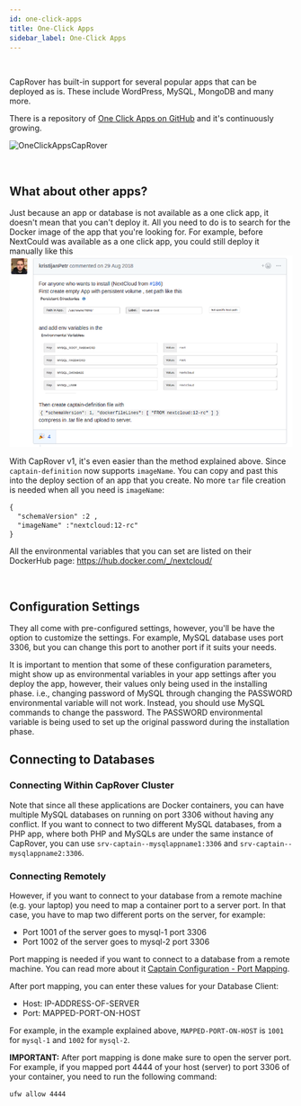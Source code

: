 ```yaml
---
id: one-click-apps
title: One-Click Apps
sidebar_label: One-Click Apps
---
```


<br/>

CapRover has built-in support for several popular apps that can be deployed as is. These include WordPress, MySQL, MongoDB and many more.

There is a repository of [One Click Apps on GitHub](https://github.com/caprover/one-click-apps) and it's continuously growing.

![OneClickAppsCapRover](https://i.imgur.com/Tlgbkmy.png)


<br/>


## What about other apps?
Just because an app or database is not available as a one click app, it doesn't mean that you can't deploy it. All you need to do is to search for the Docker image of the app that you're looking for. For example, before NextCould was available as a one click app, you could still deploy it manually like this
![nextcloud](/img/docs/nextcloud-deploy-manually.png)


With CapRover v1, it's even easier than the method explained above. Since `captain-definition` now supports `imageName`. You can copy and past this into the deploy section of an app that you create. No more `tar` file creation is needed when all you need is `imageName`:

```
{
  "schemaVersion" :2 ,
  "imageName" :"nextcloud:12-rc"
}
```
All the environmental variables that you can set are listed on their DockerHub page: https://hub.docker.com/_/nextcloud/

<br/>

## Configuration Settings

They all come with pre-configured settings, however, you'll be have the option to customize the settings. For example, MySQL database uses port 3306, but you can change this port to another port if it suits your needs.

It is important to mention that some of these configuration parameters, might show up as environmental variables in your app settings after you deploy the app, however, their values only being used in the installing phase. i.e., changing password of MySQL through changing the PASSWORD environmental variable will not work. Instead, you should use MySQL commands to change the password. The PASSWORD environmental variable is being used to set up the original password during the installation phase.

## Connecting to Databases

### Connecting Within CapRover Cluster

Note that since all these applications are Docker containers, you can have multiple MySQL databases on running on port 3306 without having any conflict. If you want to connect to two different MySQL databases, from a PHP app, where both PHP and MySQLs are under the same instance of CapRover, you can use `srv-captain--mysqlappname1:3306` and `srv-captain--mysqlappname2:3306`.


### Connecting Remotely

However, if you want to connect to your database from a remote machine (e.g. your laptop) you need to map a container port to a server port. In that case, you have to map two different ports on the server, for example:
- Port 1001 of the server goes to mysql-1 port 3306
- Port 1002 of the server goes to mysql-2 port 3306

Port mapping is needed if you want to connect to a database from a remote machine. You can read more about it [Captain Configuration - Port Mapping](app-configuration.md#port-mapping).

After port mapping, you can enter these values for your Database Client:
- Host: IP-ADDRESS-OF-SERVER
- Port: MAPPED-PORT-ON-HOST


For example, in the example explained above, `MAPPED-PORT-ON-HOST` is `1001` for `mysql-1` and `1002` for `mysql-2`.

**IMPORTANT:** After port mapping is done make sure to open the server port. For example, if you mapped port 4444 of your host (server) to port 3306 of your container, you need to run the following command:

```
ufw allow 4444
```
